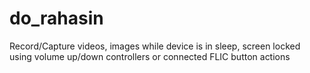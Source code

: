 # do_rahasin
Record/Capture videos, images while device is in sleep, screen locked using volume up/down controllers or connected FLIC button actions 
